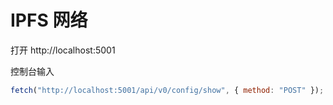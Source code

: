 # IPFS 网络

打开 http://localhost:5001

控制台输入

```js
fetch("http://localhost:5001/api/v0/config/show", { method: "POST" });
```
